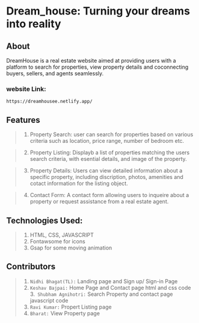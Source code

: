 # Dream_house: Turning your dreams into reality

## About

DreamHouse is a real estate website aimed at providing users with a platform to search for properties, view property details and coconnecting buyers, sellers, and agents seamlessly.

### website Link:

```git
https://dreamhousee.netlify.app/
```

## Features 

>1. Property Search: user can search for properties based on various criteria such as location, price range, number of bedroom etc.

>2. Property Listing: Displayb a list of properties matching the users search criteria, with esential details, and image of the property.

>3. Property Details: Users can view detailed information about a specific property, including discription, photos, amenities and cotact          information for the listing object.

>4. Contact Form: A contact form allowing users to inqueire about a property or request assistance from a real estate agent. 

## Technologies Used:

>1. HTML, CSS, JAVASCRIPT
>2. Fontawsome for icons
>3. Gsap for some moving animation 

## Contributors

>1. `Nidhi Bhagat(TL):` Landing page and Sign up/ Sign-in Page
>2. `Keshav Bajpai:` Home Page and Contact page html and css code
>3.` Shubham Agnihotri:` Search Property and contact page javascript code 
>4. `Ravi Kumar:` Propert Listing page
>5. `Bharat:` View Property page
